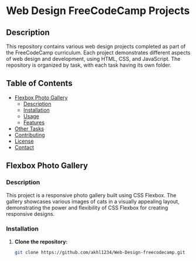 # Web Design FreeCodeCamp Projects

## Description

This repository contains various web design projects completed as part of the FreeCodeCamp curriculum. Each project demonstrates different aspects of web design and development, using HTML, CSS, and JavaScript. The repository is organized by task, with each task having its own folder.

## Table of Contents

- [Flexbox Photo Gallery](#flexbox-photo-gallery)
  - [Description](#description-1)
  - [Installation](#installation-1)
  - [Usage](#usage-1)
  - [Features](#features-1)
- [Other Tasks](#other-tasks)
- [Contributing](#contributing)
- [License](#license)
- [Contact](#contact)

## Flexbox Photo Gallery

### Description

This project is a responsive photo gallery built using CSS Flexbox. The gallery showcases various images of cats in a visually appealing layout, demonstrating the power and flexibility of CSS Flexbox for creating responsive designs.

### Installation

1. **Clone the repository:**
   ```bash
   git clone https://github.com/akhl1234/Web-Design-freecodecamp.git
   ```

